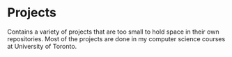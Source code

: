 Projects
=========

Contains a variety of projects that are too small to hold space in their own repositories. Most of the projects
are done in my computer science courses at University of Toronto.
